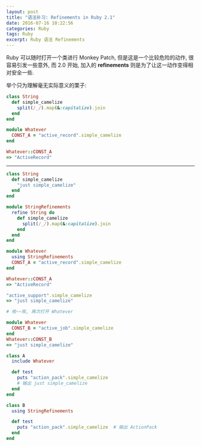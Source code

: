 ```yaml
---
layout: post
title: "语法补习: Refinements in Ruby 2.1"
date: 2016-07-16 10:22:56
categories: Ruby
tags: Ruby
excerpt: Ruby 语法 Refinements
---
```

<!--more-->


Ruby 可以随时打开一个类进行 Monkey Patch, 但是这是一个比较危险的动作, 很容易引发一些意外, 而 2.0 开始, 加入的 **refinements** 则是为了让这一动作变得相对安全一些.

举个只为理解毫无实际意义的栗子:

```ruby
class String
  def simple_camelize
    split(/_/).map(&:capitalize).join
  end
end

module Whatever
  CONST_A = "active_record".simple_camelize
end

Whatever::CONST_A
=> "ActiveRecord"
```

-----------

```ruby
class String
  def simple_camelize
    "just simple_camelize"
  end
end

module StringRefinements
  refine String do
    def simple_camelize
      split(/_/).map(&:capitalize).join
    end
  end
end

module Whatever
  using StringRefinements
  CONST_A = "active_record".simple_camelize
end

Whatever::CONST_A
=> "ActiveRecord"

"active_support".simple_camelize
=> "just simple_camelize"

# 咳~~咳, 再次打开 Whatever

module Whatever
  CONST_B = "active_job".simple_camelize
end
Whatever::CONST_B
=> "just simple_camelize"

class A
  include Whatever

  def test
    puts "action_pack".simple_camelize
    # 输出 just simple_camelize
  end
end

class B
  using StringRefinements

  def test
    puts "action_pack".simple_camelize  # 输出 ActionPack
  end
end

```
